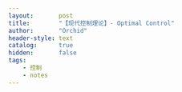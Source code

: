 ```yaml
---
layout:       post
title:        "【现代控制理论】- Optimal Control"
author:       "Orchid"
header-style: text
catalog:      true
hidden:       false
tags:
    - 控制
    - notes
---
```


